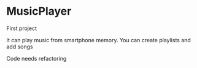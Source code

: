 # MusicPlayer
First project

It can play music from smartphone memory. You can create playlists and add songs

Code needs refactoring

